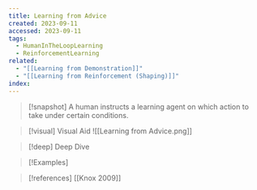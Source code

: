 ```yaml
---
title: Learning from Advice
created: 2023-09-11
accessed: 2023-09-11
tags:
  - HumanInTheLoopLearning
  - ReinforcementLearning
related:
  - "[[Learning from Demonstration]]"
  - "[[Learning from Reinforcement (Shaping)]]"
index:
---
```

>[!snapshot]
>A human instructs a learning agent on which action to take under certain conditions.

>[!visual] Visual Aid
>![[Learning from Advice.png]]

>[!deep] Deep Dive
>

>[!Examples]

>[!references]
>[[Knox 2009]]

